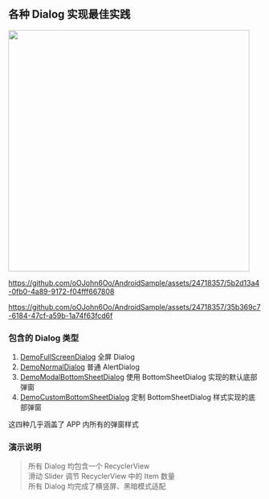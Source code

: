 ## 各种 Dialog 实现最佳实践

<img src="https://github.com/oOJohn6Oo/AndroidSample/releases/download/v0.1/dialog_main_screen.webp" width="480" />


https://github.com/oOJohn6Oo/AndroidSample/assets/24718357/5b2d13a4-0fb0-4a89-9172-f04fff667808

https://github.com/oOJohn6Oo/AndroidSample/assets/24718357/35b369c7-6184-47cf-a59b-1a74f63fcd6f

### 包含的 Dialog 类型

1. [DemoFullScreenDialog] 全屏 Dialog
2. [DemoNormalDialog] 普通 AlertDialog
3. [DemoModalBottomSheetDialog] 使用 BottomSheetDialog 实现的默认底部弹窗
4. [DemoCustomBottomSheetDialog] 定制 BottomSheetDialog 样式实现的底部弹窗

这四种几乎涵盖了 APP 内所有的弹窗样式

### 演示说明

> 所有 Dialog 均包含一个 RecyclerView<br/>
> 滑动 Slider 调节 RecyclerView 中的 Item 数量<br/>
> 所有 Dialog 均完成了横竖屏、黑暗模式适配<br/>




[DemoFullScreenDialog]: ./src/main/kotlin/io/john6/sample/dialog/DemoFullScreenDialog.kt
[DemoNormalDialog]: ./src/main/kotlin/io/john6/sample/dialog/DemoNormalDialog.kt
[DemoModalBottomSheetDialog]: ./src/main/kotlin/io/john6/sample/dialog/DemoModalBottomSheetDialog.kt
[DemoCustomBottomSheetDialog]: ./src/main/kotlin/io/john6/sample/dialog/DemoCustomBottomSheetDialog.kt
[Home Page]: https://github.com/oOJohn6Oo/AndroidSample/releases/download/v0.1/dialog_main_screen.webp

[Modal Video]: https://github.com/oOJohn6Oo/AndroidSample/releases/download/v0.1/modal_bottom_sheet.mp4
[Custom Video]: https://github.com/oOJohn6Oo/AndroidSample/releases/download/v0.1/custom_bottom_sheet.mp4

